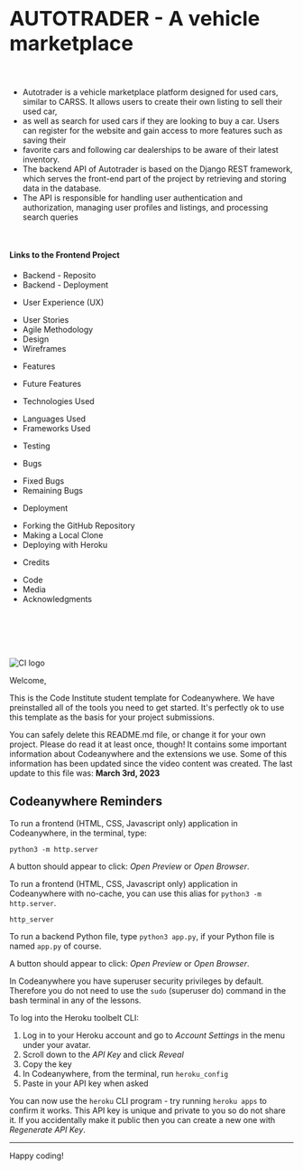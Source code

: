 <p align="center">
  <h1 style="font-size: 36px;">AUTOTRADER - A vehicle marketplace</h1>
</p>


<br>

* Autotrader is a vehicle marketplace platform designed for used cars, similar to CARSS. It allows users to create their own listing to sell their used car, 
* as well as search for used cars if they are looking to buy a car. Users can register for the website and gain access to more features such as saving their 
* favorite cars and following car dealerships to be aware of their latest inventory.
* The backend API of Autotrader is based on the Django REST framework, which serves the front-end part of the project by retrieving and storing data in the database.
*  The API is responsible for handling user authentication and authorization, managing user profiles and listings, and processing search queries

<br>


#### Links to the Frontend Project

 - Backend - Reposito
 - Backend - Deployment

+ User Experience (UX)
 - User Stories
 - Agile Methodology
 - Design
 - Wireframes
+ Features
 - Future Features
+ Technologies Used
 - Languages Used
 - Frameworks Used
+ Testing
 - Bugs
  * Fixed Bugs
  * Remaining Bugs
+ Deployment
 - Forking the GitHub Repository
 - Making a Local Clone
 - Deploying with Heroku
+ Credits
 - Code
 - Media
  - Acknowledgments

<br>
<br>
<br>
<br>





































![CI logo](https://codeinstitute.s3.amazonaws.com/fullstack/ci_logo_small.png)

Welcome,

This is the Code Institute student template for Codeanywhere. We have preinstalled all of the tools you need to get started. It's perfectly ok to use this template as the basis for your project submissions.

You can safely delete this README.md file, or change it for your own project. Please do read it at least once, though! It contains some important information about Codeanywhere and the extensions we use. Some of this information has been updated since the video content was created. The last update to this file was: **March 3rd, 2023**

## Codeanywhere Reminders

To run a frontend (HTML, CSS, Javascript only) application in Codeanywhere, in the terminal, type:

`python3 -m http.server`

A button should appear to click: _Open Preview_ or _Open Browser_.

To run a frontend (HTML, CSS, Javascript only) application in Codeanywhere with no-cache, you can use this alias for `python3 -m http.server`.

`http_server`

To run a backend Python file, type `python3 app.py`, if your Python file is named `app.py` of course.

A button should appear to click: _Open Preview_ or _Open Browser_.

In Codeanywhere you have superuser security privileges by default. Therefore you do not need to use the `sudo` (superuser do) command in the bash terminal in any of the lessons.

To log into the Heroku toolbelt CLI:

1. Log in to your Heroku account and go to _Account Settings_ in the menu under your avatar.
2. Scroll down to the _API Key_ and click _Reveal_
3. Copy the key
4. In Codeanywhere, from the terminal, run `heroku_config`
5. Paste in your API key when asked

You can now use the `heroku` CLI program - try running `heroku apps` to confirm it works. This API key is unique and private to you so do not share it. If you accidentally make it public then you can create a new one with _Regenerate API Key_.

---

Happy coding!
